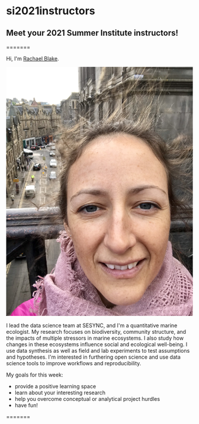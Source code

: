 # si2021instructors

## Meet your 2021 Summer Institute instructors!



=======

Hi, I'm [Rachael Blake](http://rachaeleblake.com).  

<img src="./images/scotland.jpg"  />

I lead the data science team at SESYNC, and I'm a quantitative marine ecologist.  My research focuses on biodiversity, community structure, and the impacts of multiple stressors in marine ecosystems.  I also study how changes in these ecosystems influence social and ecological well-being.  I use data synthesis as well as field and lab experiments to test assumptions and hypotheses.  I'm interested in furthering open science and use data science tools to improve workflows and reproducibility.  

My goals for this week:
- provide a positive learning space
- learn about your interesting research
- help you overcome conceptual or analytical project hurdles
- have fun!

=======
